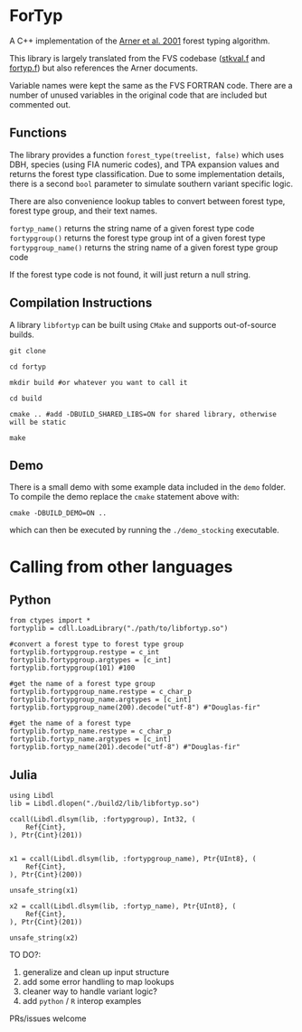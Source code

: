 # ForTyp

A C++ implementation of the [Arner et al. 2001](https://www.fs.fed.us/fmsc/ftp/fvs/docs/gtr/Arner2001.pdf) forest typing algorithm.

This library is largely translated from the FVS codebase ([stkval.f](https://sourceforge.net/p/open-fvs/code/HEAD/tree/trunk/vbase/stkval.f) and [fortyp.f](https://sourceforge.net/p/open-fvs/code/HEAD/tree/trunk/vbase/fortyp.f)) but also references the Arner documents.

Variable names were kept the same as the FVS FORTRAN code. There are a number of unused variables in the original code that are included but commented out.

## Functions

The library provides a function `forest_type(treelist, false)` which uses DBH, species (using FIA numeric codes), and TPA expansion values and returns the forest type classification. Due to some implementation details, there is a second `bool` parameter to simulate southern variant specific logic.

There are also convenience lookup tables to convert between forest type, forest type group, and their text names.

`fortyp_name()` returns the string name of a given forest type code
`fortypgroup()` returns the forest type group int of a given forest type
`fortypgroup_name()` returns the string name of a given forest type group code

If the forest type code is not found, it will just return a null string.

## Compilation Instructions
A library `libfortyp` can be built using `CMake` and supports out-of-source builds.

```shell
git clone

cd fortyp

mkdir build #or whatever you want to call it

cd build

cmake .. #add -DBUILD_SHARED_LIBS=ON for shared library, otherwise will be static

make
```

## Demo

There is a small demo with some example data included in the `demo` folder. To compile the demo replace the `cmake` statement above with:

```shell
cmake -DBUILD_DEMO=ON ..
```

which can then be executed by running the `./demo_stocking` executable.

# Calling from other languages
## Python 

```
from ctypes import *
fortyplib = cdll.LoadLibrary("./path/to/libfortyp.so")

#convert a forest type to forest type group
fortyplib.fortypgroup.restype = c_int
fortyplib.fortypgroup.argtypes = [c_int]
fortyplib.fortypgroup(101) #100

#get the name of a forest type group
fortyplib.fortypgroup_name.restype = c_char_p
fortyplib.fortypgroup_name.argtypes = [c_int]
fortyplib.fortypgroup_name(200).decode("utf-8") #"Douglas-fir"

#get the name of a forest type
fortyplib.fortyp_name.restype = c_char_p
fortyplib.fortyp_name.argtypes = [c_int]
fortyplib.fortyp_name(201).decode("utf-8") #"Douglas-fir"

```

## Julia

```
using Libdl
lib = Libdl.dlopen("./build2/lib/libfortyp.so")

ccall(Libdl.dlsym(lib, :fortypgroup), Int32, (
    Ref{Cint},
), Ptr{Cint}(201))


x1 = ccall(Libdl.dlsym(lib, :fortypgroup_name), Ptr{UInt8}, (
    Ref{Cint},
), Ptr{Cint}(200))

unsafe_string(x1)

x2 = ccall(Libdl.dlsym(lib, :fortyp_name), Ptr{UInt8}, (
    Ref{Cint},
), Ptr{Cint}(201))

unsafe_string(x2)

```

TO DO?:
1. generalize and clean up input structure
2. add some error handling to map lookups
3. cleaner way to handle variant logic?
4. add `python` / `R` interop examples

PRs/issues welcome